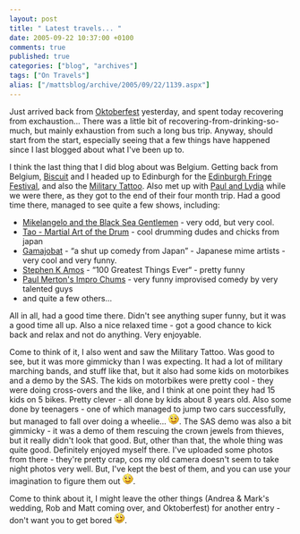 ```yaml
---
layout: post
title: " Latest travels... "
date: 2005-09-22 10:37:00 +0100
comments: true
published: true
categories: ["blog", "archives"]
tags: ["On Travels"]
alias: ["/mattsblog/archive/2005/09/22/1139.aspx"]
---
```

<!-- more -->

<P>Just arrived back from <A href="http://www.backpackertours.co.uk/britain_uk_england_tours/oktoberfest_opening_tour.htm">Oktoberfest</A> yesterday, and spent today recovering from exchaustion... There was a little bit of recovering-from-drinking-so-much, but mainly exhaustion from such a long bus trip. Anyway, should start from the start, especially seeing that a few things have happened since&nbsp;I last blogged about&nbsp;what I've been up to.</P>
 <P>I think the last thing that I did blog about was Belgium. Getting back from Belgium, <A href="http://biscuit-rant.blogspot.com/">Biscuit</A> and I headed up to Edinburgh for the <A href="http://www.edfringe.com/">Edinburgh Fringe Festival</A>, and also the <A href="http://www.edintattoo.co.uk/">Military Tattoo</A>. Also met up with <A href="http://oneroundpebble.com/paulsblog">Paul and Lydia</A> while we were there, as they got to the end of their four month trip. Had a good time there, managed to see quite a few shows, including:</P>
 <UL>
 <LI><A href="http://www.oninvisiblewings.com/bsg/black_sea_01.html">Mikelangelo and the Black Sea Gentlemen</A>&nbsp;- very odd, but very cool. 
 <LI><A href="http://www.assemblyrooms.com/programme2005/prog_code/TAOMA/programme_item.php">Tao - Martial Art of the Drum</A> - cool drumming dudes and chicks from japan 
 <LI><A href="http://www.gamarjobat.com/en/index.html">Gamajobat</A> - &#8220;a shut up comedy from Japan&#8221; - Japanese mime artists - very cool and very funny. 
 <LI><A href="http://www.chortle.co.uk/edfest2005/edshows.html?http&amp;&amp;&amp;www.chortle.co.uk/edfest2005/stephenkamos.html">Stephen K Amos</A> - &#8220;100 Greatest Things Ever&#8220; - pretty funny 
 <LI><A href="http://www.edinburghfestivals.co.uk/reviews.cfm?id=1842232005&amp;genre=Comedy">Paul Merton's Impro Chums</A> - very funny improvised comedy by very talented guys 
 <LI>and quite a few others...</LI></UL>
 <P>All in all, had a good time there. Didn't see anything super funny, but it was a good time all up. Also a nice relaxed time - got a good chance to kick back and relax and not do anything. Very enjoyable.</P>
 <P>Come to think of it, I also went and saw the Military Tattoo. Was good to see, but it was more gimmicky than I was expecting. It had a lot of military marching bands, and stuff like that, but it also had some kids on motorbikes and a demo by the SAS. The kids on motorbikes were pretty cool - they were doing cross-overs and the like, and I think at one point they had 15 kids on 5 bikes. Pretty clever - all done by kids about 8 years old. Also some done by teenagers - one of which managed to jump two cars successfully, but managed to fall over doing a wheelie... <IMG alt=":)" class="emoticon" src="/images/emotions/emotion-1.gif" border=0>.&nbsp;The SAS demo was also a bit gimmicky - it was a demo of them rescuing the crown jewels from thieves, but it really didn't look that good. But, other than that, the whole thing was quite good. Definitely enjoyed myself there. I've uploaded some photos from there - they're pretty crap, cos my old camera doesn't seem to take night photos very well. But, I've kept the best of them, and you can use your imagination to figure them out <IMG alt=":)" class="emoticon" src="/images/emotions/emotion-1.gif" border=0>.</P>
 <P>Come to think about it, I might leave the other things (Andrea &amp; Mark's wedding, Rob and Matt coming over, and Oktoberfest) for another entry - don't want you to get bored <IMG alt=":)" class="emoticon" src="/images/emotions/emotion-1.gif" border=0>.</P>
